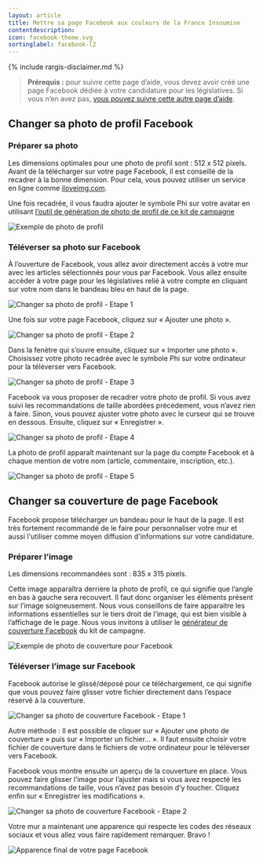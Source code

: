 ```yaml
---
layout: article
title: Mettre sa page Facebook aux couleurs de la France Insoumise
contentdescription:
icon: facebook-theme.svg
sortinglabel: facebook-l2
---
```


{% include rargis-disclaimer.md %}

>**Prérequis :**
>pour suivre cette page d’aide, vous devez avoir créé une page Facebook dédiée à votre candidature pour les législatives. Si vous n’en avez pas, [vous pouvez suivre cette autre page d’aide](/reseauxsociaux/facebook-creer-page).

## Changer sa photo de profil Facebook

### Préparer sa photo

Les dimensions optimales pour une photo de profil sont : 512 x 512 pixels. Avant de la télécharger sur votre page Facebook, il est conseillé de la recadrer à la bonne dimension. Pour cela, vous pouvez utiliser un service en ligne comme [iloveimg.com](http://www.iloveimg.com/fr/recadrer-image).

Une fois recadrée, il vous faudra ajouter le symbole Phi sur votre avatar en utilisant [l’outil de génération de photo de profil de ce kit de campagne](/reseauxsociaux/generer-photo-profil/)

![Exemple de photo de profil](/assets/images/screenshots/profil-rargis.png)

### Téléverser sa photo sur Facebook

À l’ouverture de Facebook, vous allez avoir directement accès à votre mur avec les articles sélectionnés pour vous par Facebook. Vous allez ensuite accèder à votre page pour les législatives relié à votre compte en cliquant sur votre nom dans le bandeau bleu en haut de la page.

![Changer sa photo de profil - Etape 1](/assets/images/screenshots/facebook-addphoto1.jpg)

Une fois sur votre page Facebook, cliquez sur « Ajouter une photo ».

![Changer sa photo de profil - Etape 2](/assets/images/screenshots/facebook-addphoto2.jpg)

Dans la fenètre qui s’ouvre ensuite, cliquez sur « Importer une photo ». Choisissez votre photo recadrée avec le symbole Phi sur votre ordinateur pour la téléverser vers Facebook.

![Changer sa photo de profil - Etape 3](/assets/images/screenshots/facebook-addphoto3.png)

Facebook va vous proposer de recadrer votre photo de profil. Si vous avez suivi les recommandations de taille abordées précédement, vous n’avez rien à faire. Sinon, vous pouvez ajuster votre photo avec le curseur qui se trouve en dessous.
Ensuite, cliquez sur « Enregistrer ».

![Changer sa photo de profil - Etape 4](/assets/images/screenshots/facebook-addphoto4.png)

La photo de profil apparaît maintenant sur la page du compte Facebook et à chaque mention de votre nom (article, commentaire, inscription, etc.).

![Changer sa photo de profil - Etape 5](/assets/images/screenshots/facebook-addphoto5.png)

## Changer sa couverture de page Facebook

Facebook propose télécharger un bandeau pour le haut de la page. Il est très fortement recommandé de le faire pour personnaliser votre mur et aussi l'utiliser comme moyen diffusion d'informations sur votre candidature.

### Préparer l’image

Les dimensions recommandées sont : 835 x 315 pixels.

Cette image apparaîtra derrière la photo de profil, ce qui signifie que l’angle en bas à gauche sera recouvert. Il faut donc organiser les éléments présent sur l’image soigneusement. Nous vous conseillons de faire apparaitre les informations essentielles sur le tiers droit de l’image, qui est bien visible à l’affichage de le page.
Nous vous invitons à utiliser le [générateur de couverture Facebook](/reseauxsociaux/generer-cover-facebook/) du kit de campagne.

![Exemple de photo de couverture pour Facebook](/assets/images/screenshots/facebook-cover.png)

### Téléverser l’image sur Facebook

Facebook autorise le glissé/déposé pour ce téléchargement, ce qui signifie que vous pouvez faire glisser votre fichier directement dans l’espace réservé à la couverture.

![Changer sa photo de couverture Facebook - Etape 1](/assets/images/screenshots/facebook-addcover1.png)

Autre méthode : Il est possible de cliquer sur « Ajouter une photo de couverture » puis sur « Importer un fichier… ». Il faut ensuite choisir votre fichier de couverture dans le fichiers de votre ordinateur pour le téléverser vers Facebook.

Facebook vous montre ensuite un aperçu de la couverture en place. Vous pouvez faire glisser l’image pour l’ajuster mais si vous avez respecté les recommandations de taille, vous n’avez pas besoin d’y toucher. Cliquez enfin sur « Enregistrer les modifications ».

![Changer sa photo de couverture Facebook - Etape 2](/assets/images/screenshots/facebook-addcover2.png)

Votre mur a maintenant une apparence qui respecte les codes des réseaux sociaux et vous allez vous faire rapidement remarquer. Bravo !

![Apparence final de votre page Facebook](/assets/images/screenshots/facebook-final.png)

